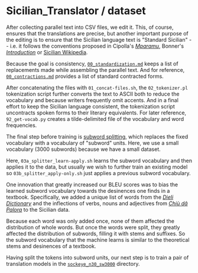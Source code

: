 # Sicilian_Translator / dataset

After collecting parallel text into CSV files, we edit it.  This, of course, ensures that the translations are precise, but another important purpose of the editing is to ensure that the Sicilian language text is "Standard Sicilian" -- i.e. it follows the conventions proposed in Cipolla's [_Mparamu_](http://www.arbasicula.org/LegasOnlineStore.html#!/26-Learn-Sicilian-Mparamu-lu-sicilianu-by-Gaetano-Cipolla/p/82865121/category=0), Bonner's [_Introduction_](http://www.arbasicula.org/LegasOnlineStore.html#!/28-An-Introduction-to-Sicilian-Grammar-by-J-K-Kirk-Bonner-Edited-by-Gaetano-Cipolla/p/82865123/category=0) or [Sicilian Wikipedia](https://scn.wikipedia.org/wiki/Wikipedia:Cumpenniu_Stil%C3%ACsticu).

Because the goal is consistency, [`00_standardization.md`](00_standardization.md) keeps a list of replacements made while assembling the parallel text.  And for reference, [`00_contractions.md`](`00_contractions.md`) provides a list of standard contracted forms.

After concatenating the files with `01_concat-files.sh`, the `02_tokenizer.pl` tokenization script further converts the text to ASCII both to reduce the vocabulary and because writers frequently omit accents.  And in a final effort to keep the Sicilian language consistent, the tokenization script uncontracts spoken forms to their literary equivalents.  For later reference, `92_get-vocab.py` creates a tilde-delimited file of the vocabulary and word frequencies.

The final step before training is [subword splitting](https://www.doviak.net/pages/ml-sicilian/ml-scn_p04.shtml), which replaces the fixed vocabulary with a vocabulary of "subword" units.  Here, we use a small vocabulary (3000 subwords) because we have a small dataset.

Here, `03a_splitter_learn-apply.sh` learns the subword vocabulary and then applies it to the data, but usually we wish to further train an existing model so `03b_splitter_apply-only.sh` just applies a previous subword vocabulary.

One innovation that greatly increased our BLEU scores was to bias the learned subword vocabulary towards the desinences one finds in a textbook.  Specifically, we added a unique list of words from the [_Dieli Dictionary_](https://www.napizia.com/cgi-bin/sicilian.pl) and the inflections of verbs, nouns and adjectives from [_Chiù dâ Palora_](https://www.napizia.com/cgi-bin/cchiu-da-palora.pl) to the Sicilian data.

Because each word was only added once, none of them affected the distribution of whole words.  But once the words were split, they greatly affected the distribution of subwords, filling it with stems and suffixes.  So the subword vocabulary that the machine learns is similar to the theoretical stems and desinences of a textbook.

Having split the tokens into subword units, our next step is to train a pair of translation models in the [`sockeye_n30_sw3000`](sockeye_n30_sw3000/README.md) directory.
